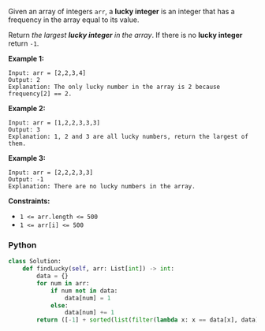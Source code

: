 Given an array of integers  `arr`, a  **lucky integer**  is an integer that has a frequency in the array equal to its value.

Return  _the largest  **lucky integer**  in the array_. If there is no  **lucky integer**  return  `-1`.

**Example 1:**
```
Input: arr = [2,2,3,4]
Output: 2
Explanation: The only lucky number in the array is 2 because frequency[2] == 2.
```

**Example 2:**
```
Input: arr = [1,2,2,3,3,3]
Output: 3
Explanation: 1, 2 and 3 are all lucky numbers, return the largest of them.
```

**Example 3:**
```
Input: arr = [2,2,2,3,3]
Output: -1
Explanation: There are no lucky numbers in the array.
```

**Constraints:**

-   `1 <= arr.length <= 500`
-   `1 <= arr[i] <= 500`


### Python
```python
class Solution:
    def findLucky(self, arr: List[int]) -> int:
        data = {}
        for num in arr:
            if num not in data:
                data[num] = 1
            else:
                data[num] += 1
        return ([-1] + sorted(list(filter(lambda x: x == data[x], data))))[-1]
```